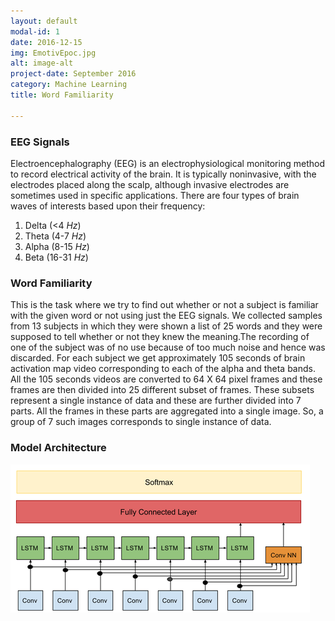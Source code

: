 ```yaml
---
layout: default
modal-id: 1
date: 2016-12-15
img: EmotivEpoc.jpg
alt: image-alt
project-date: September 2016
category: Machine Learning
title: Word Familiarity

---
```


### EEG Signals

Electroencephalography (EEG) is an electrophysiological monitoring method to record electrical activity of the brain. It is typically noninvasive, with the electrodes placed along the scalp, although invasive electrodes are sometimes used in specific applications. There are four types of brain waves of interests based upon their frequency:

1. Delta (<4 *Hz*)
2. Theta (4-7 *Hz*)
3. Alpha (8-15 *Hz*)
4. Beta  (16-31 *Hz*)

### Word Familiarity

This is the task where we try to find out whether or not a subject is familiar with the given word or not using just the EEG signals.
We collected samples from 13 subjects in which they were shown a list of 25 words and they were supposed to tell whether or not they knew the meaning.The recording of one of the subject was of no use because of too much noise and hence was discarded.
For each subject we get approximately 105 seconds of brain activation map video corresponding to each of the alpha and theta bands. 
All the 105 seconds videos are converted to 64 X 64 pixel frames and these frames are then divided into 25 different subset of frames. These subsets represent a single instance of data and these are further divided into 7 parts. All the frames in these parts are aggregated into a single image. So, a group of 7 such images corresponds to single instance of data. 

### Model Architecture

![model](/img/portfolio/Architecture.png)


